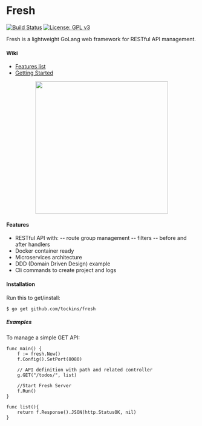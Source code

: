 # Fresh 

[![Build Status](https://travis-ci.org/tockins/fresh.svg?branch=master)](https://travis-ci.org/tockins/fresh) [![License: GPL v3](https://img.shields.io/badge/License-GPL%20v3-blue.svg)](https://www.gnu.org/licenses/gpl-3.0)

Fresh is a lightweight GoLang web framework for RESTful API management.

#### Wiki

- [Features list](#features)
- [Getting Started](#installation)

<p align="center">
<img src="https://i.imgur.com/mCCF2br.png" width="350px">
</p>


#### Features

- RESTful API with:
-- route group management
-- filters
-- before and after handlers
- Docker container ready
- Microservices architecture
- DDD (Domain Driven Design) example
- Cli commands to create project and logs


#### Installation

Run this to get/install:
```
$ go get github.com/tockins/fresh
```

##### Examples

To manage a simple GET API:
```
func main() {
	f := fresh.New()
	f.Config().SetPort(8080)

	// API definition with path and related controller
	g.GET("/todos/", list)

	//Start Fresh Server
	f.Run()
}

func list(){
    return f.Response().JSON(http.StatusOK, nil)
}
```
